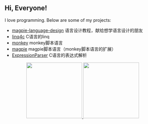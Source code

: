 ## Hi, Everyone!
I love programming. Below are some of my projects:

- [magpie-language-design](https://github.com/haifenghuang/magpie-language-design) 语言设计教程，献给想学语言设计的朋友
- [linq4c](https://github.com/haifenghuang/linq4c) C语言的linq
- [monkey](https://github.com/haifenghuang/monkey) monkey脚本语言
- [magpie](https://github.com/haifenghuang/magpie) magpie脚本语言（monkey脚本语言的扩展）
- [ExpressionParser](https://github.com/haifenghuang/ExpressionParser) C语言的表达式解析


<p align="center">
<a href="https://github.com/haifenghuang">
  <img height="180em" src="https://github-readme-stats-eight-theta.vercel.app/api?username=haifenghuang&show_icons=true&theme=react&include_all_commits=true&count_private=false"/>
  <img height="180em" src="https://github-readme-stats-eight-theta.vercel.app/api/top-langs/?username=haifenghuang&layout=compact&langs_count=8&theme=react"/>
</a>
</p>
